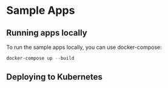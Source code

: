 # Sample Apps

## Running apps locally

To run the sample apps locally, you can use docker-compose:

```powershell
docker-compose up --build
```

## Deploying to Kubernetes

